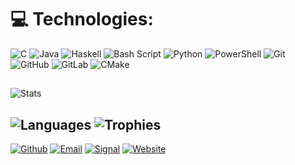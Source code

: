 # 💻 Technologies:
![C](https://img.shields.io/badge/C-%2300599C.svg?style=flat&logo=c&logoColor=white) ![Java](https://img.shields.io/badge/Java-%23ED8B00.svg?style=flat&logo=openjdk&logoColor=white) ![Haskell](https://img.shields.io/badge/Haskell-5e5086?style=flat&logo=haskell&logoColor=white) ![Bash Script](https://img.shields.io/badge/Bash_Script-%23121011.svg?style=flat&logo=gnu-bash&logoColor=white) ![Python](https://img.shields.io/badge/Python-3670A0?style=flat&logo=python&logoColor=ffdd54) ![PowerShell](https://img.shields.io/badge/PowerShell-%235391FE.svg?style=flat&logo=powershell&logoColor=white) ![Git](https://img.shields.io/badge/git-%23F05033.svg?style=flat&logo=git&logoColor=white) ![GitHub](https://img.shields.io/badge/Github-%23121011.svg?style=flat&logo=github&logoColor=white) ![GitLab](https://img.shields.io/badge/GitLab-%23181717.svg?style=flat&logo=gitlab&logoColor=white) ![CMake](https://img.shields.io/badge/CMake-%23008FBA.svg?style=flat&logo=cmake&logoColor=white)
##
![Stats](https://nirzak-streak-stats.vercel.app/?user=reset3&theme=dark&hide_border=false)

![Languages](https://github-readme-stats.vercel.app/api/top-langs/?username=reset3&layout=compact&theme=vision-friendly-dark) 
![Trophies](https://github-profile-trophy.vercel.app/?username=reset3&rank=SECRET,SSS,SS,S,AAA,AA,A&theme=onedark&no-bg=true&column=4&margin-w=10&margin-h=15)
---
[![Github](https://img.shields.io/badge/-@reset3-231210?style=flat&logo=GitHub&logoColor=white)](https://github.com/reset3)
[![Email](https://img.shields.io/badge/Email-443399?style=flat&logo=protonmail&logoColor=white)](mailto:reset03@proton.me)
[![Signal](https://img.shields.io/badge/Signal_l_Reset.03-2f5db7?style=flat&logo=signal&logoColor=white)](https://signal.me/#eu/Ebv-BFLrEQuVv0mscWlDkOYtSMptYZbeNWga-rltsCWLwLvKm1RO16XaQOvf514f)
[![Website](https://img.shields.io/badge/Website-dd6622?style=flat&logo=cloudflare&logoColor=white)](https://reset3.pages.dev)
<!--[![Visits](https://badges.pufler.dev/visits/reset3/reset3?&color=00bbbb)](https://github.com/reset3) -->
